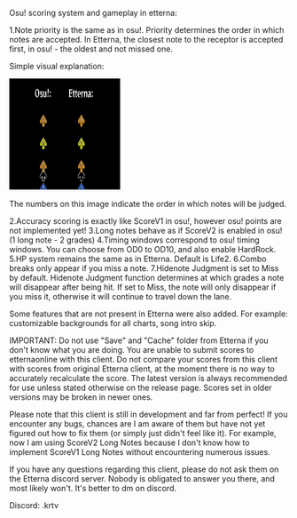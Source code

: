 Osu! scoring system and gameplay in etterna:

1.Note priority is the same as in osu!. Priority determines the order in which notes are accepted. In Etterna, the closest note to the receptor is accepted first, in osu! - the oldest and not missed one.

Simple visual explanation:

<p align="left">
    <img src="Docs/images/prior.png" width=200px height=200px>
</p>

The numbers on this image indicate the order in which notes will be judged.

2.Accuracy scoring is exactly like ScoreV1 in osu!, however osu! points are not implemented yet!
3.Long notes behave as if ScoreV2 is enabled in osu! (1 long note - 2 grades)
4.Timing windows correspond to osu! timing windows. You can choose from OD0 to OD10, and also enable HardRock.
5.HP system remains the same as in Etterna. Default is Life2.
6.Combo breaks only appear if you miss a note.
7.Hidenote Judgment is set to Miss by default. Hidenote Judgment function determines at which grades a note will disappear after being hit. If set to Miss, the note will only disappear if you miss it, otherwise it will continue to travel down the lane.

Some features that are not present in Etterna were also added. For example: customizable backgrounds for all charts, song intro skip.

IMPORTANT:
Do not use "Save" and "Cache" folder from Etterna if you don't know what you are doing. 
You are unable to submit scores to etternaonline with this client. 
Do not compare your scores from this client with scores from original Etterna client, at the moment there is no way to accurately recalculate the score.
The latest version is always recommended for use unless stated otherwise on the release page. Scores set in older versions may be broken in newer ones.

Please note that this client is still in development and far from perfect! 
If you encounter any bugs, chances are I am aware of them but have not yet figured out how to fix them (or simply just didn't feel like it). 
For example, now I am using ScoreV2 Long Notes because I don't know how to implement ScoreV1 Long Notes without encountering numerous issues.

If you have any questions regarding this client, please do not ask them on the Etterna discord server. Nobody is obligated to answer you there, and most likely won't. It's better to dm on discord.

Discord: .krtv
